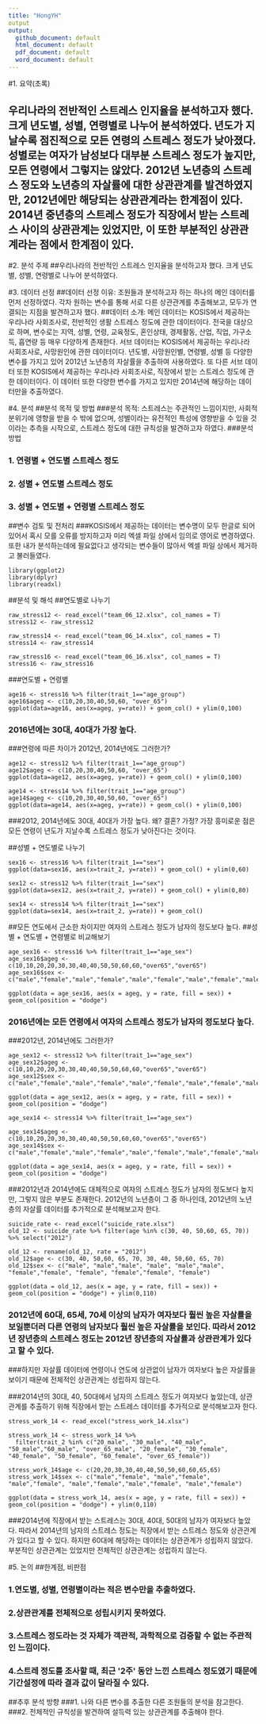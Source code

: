 ```yaml
---
title: "HongYH"
output 
output: 
  github_document: default
  html_document: default
  pdf_document: default
  word_document: default
---
```


#1. 요약(초록)
## 우리나라의 전반적인 스트레스 인지율을 분석하고자 했다. 크게 년도별, 성별, 연령별로 나누어 분석하였다. 년도가 지날수록 점진적으로 모든 연령의 스트레스 정도가 낮아졌다. 성별로는 여자가 남성보다 대부분 스트레스 정도가 높지만, 모든 연령에서 그렇지는 않았다. 2012년 노년층의 스트레스 정도와 노년층의 자살률에 대한 상관관계를 발견하였지만, 2012년에만 해당되는 상관관계라는 한계점이 있다. 2014년 중년층의 스트레스 정도가 직장에서 받는 스트레스 사이의 상관관계는 있었지만, 이 또한 부분적인 상관관계라는 점에서 한계점이 있다.

#2. 분석 주제
##우리나라의 전반적인 스트레스 인지율을 분석하고자 했다. 크게 년도별, 성별, 연령별로 나누어 분석하였다. 

#3. 데이터 선정
##데이터 선정 이유: 조원들과 분석하고자 하는 하나의 메인 데이터를 먼저 선정하였다. 각자 원하는 변수를 통해 서로 다른 상관관계를 추출해보고, 모두가 연결되는 지점을 발견하고자 했다. 
##데이터 소개: 메인 데이터는 KOSIS에서 제공하는 우리나라 사회조사로, 전반적인 생활 스트레스 정도에 관한 데이터이다. 전국을 대상으로 하며, 변수로는 지역, 성별, 연령, 교육정도, 혼인상태, 경제활동, 산업, 직업, 가구소득, 흡연량 등 매우 다양하게 존재한다. 서브 데이터는 KOSIS에서 제공하는 우리나라 사회조사로, 사망원인에 관한 데이터이다. 년도별, 사망원인별, 연령별, 성별 등 다양한 변수를 가지고 있어 2012년 노년층의 자살률을 추출하여 사용하였다. 또 다른 서브 데이터 또한 KOSIS에서 제공하는 우리나라 사회조사로, 직장에서 받는 스트레스 정도에 관한 데이터이다. 이 데이터 또한 다양한 변수를 가지고 있지만 2014년에 해당하는 데이터만을 추출하였다.

#4. 분석
##분석 목적 및 방법
###분석 목적: 스트레스는 주관적인 느낌이지만, 사회적 분위기에 영향을 받을 수 밖에 없으며, 성별이라는 유전적인 특성에 영향받을 수 있을 것이라는 추측을 시작으로, 스트레스 정도에 대한 규칙성을 발견하고자 하였다. 
###분석 방법
### 1. 연령별 + 연도별 스트레스 정도
### 2. 성별 + 연도별 스트레스 정도 
### 3. 성별 + 연도별 + 연령별 스트레스 정도

##변수 검토 및 전처리
###KOSIS에서 제공하는 데이터는 변수명이 모두 한글로 되어있어서 혹시 모를 오류를 방지하고자 미리 엑셀 파일 상에서 임의로 영어로 변경하였다. 또한 내가 분석하는데에 필요없다고 생각되는 변수들이 많아서 엑셀 파일 상에서 제거하고 불러들였다.
```{r}
library(ggplot2)
library(dplyr)
library(readxl)
```

##분석 및 해석
##연도별로 나누기
```{r}
raw_stress12 <- read_excel("team_06_12.xlsx", col_names = T)
stress12 <- raw_stress12
```

```{r}
raw_stress14 <- read_excel("team_06_14.xlsx", col_names = T)
stress14 <- raw_stress14
```

```{r}
raw_stress16 <- read_excel("team_06_16.xlsx", col_names = T)
stress16 <- raw_stress16
```

###연도별 + 연령별
```{r}
age16 <- stress16 %>% filter(trait_1=="age_group")
age16$ageg <- c(10,20,30,40,50,60, "over_65")
ggplot(data=age16, aes(x=ageg, y=rate)) + geom_col() + ylim(0,100)
```
### 2016년에는 30대, 40대가 가장 높다.
###연령에 따른 차이가 2012년, 2014년에도 그러한가?
```{r}
age12 <- stress12 %>% filter(trait_1=="age_group")
age12$ageg <- c(10,20,30,40,50,60, "over_65")
ggplot(data=age12, aes(x=ageg, y=rate)) + geom_col() + ylim(0,100)

```
```{r}
age14 <- stress14 %>% filter(trait_1=="age_group")
age14$ageg <- c(10,20,30,40,50,60, "over_65")
ggplot(data=age14, aes(x=ageg, y=rate)) + geom_col() + ylim(0,100)
```
###2012, 2014년에도 30대, 40대가 가장 높다. 왜? 결혼? 가정? 가장 흥미로운 점은 모든 연령이 년도가 지날수록 스트레스 정도가 낮아진다는 것이다.

##성별 + 연도별로 나누기
```{r}
sex16 <- stress16 %>% filter(trait_1=="sex")
ggplot(data=sex16, aes(x=trait_2, y=rate)) + geom_col() + ylim(0,60)
```
```{r}
sex12 <- stress12 %>% filter(trait_1=="sex")
ggplot(data=sex12, aes(x=trait_2, y=rate)) + geom_col() + ylim(0,80)
```
```{r}
sex14 <- stress14 %>% filter(trait_1=="sex")
ggplot(data=sex14, aes(x=trait_2, y=rate)) + geom_col()
```
##모든 연도에서 근소한 차이지만 여자의 스트레스 정도가 남자의 정도보다 높다.
##성별 + 연도별 + 연령별로 비교해보기
```{r}
age_sex16 <- stress16 %>% filter(trait_1=="age_sex")
age_sex16$ageg <- c(10,10,20,20,30,30,40,40,50,50,60,60,"over65","over65")
age_sex16$sex <- c("male","female","male","female","male","female","male","female","male","female","male","female","male","female")

ggplot(data = age_sex16, aes(x = ageg, y = rate, fill = sex)) + geom_col(position = "dodge") 
```
### 2016년에는 모든 연령에서 여자의 스트레스 정도가 남자의 정도보다 높다. 
###2012년, 2014년에도 그러한가?
```{r}
age_sex12 <- stress12 %>% filter(trait_1=="age_sex")
age_sex12$ageg <- c(10,10,20,20,30,30,40,40,50,50,60,60,"over65","over65")
age_sex12$sex <- c("male","female","male","female","male","female","male","female","male","female","male","female","male","female")

ggplot(data = age_sex12, aes(x = ageg, y = rate, fill = sex)) + geom_col(position = "dodge") 
```
```{r}
age_sex14 <- stress14 %>% filter(trait_1=="age_sex")

age_sex14$ageg <- c(10,10,20,20,30,30,40,40,50,50,60,60,"over65","over65")
age_sex14$sex <- c("male","female","male","female","male","female","male","female","male","female","male","female","male","female")

ggplot(data = age_sex14, aes(x = ageg, y = rate, fill = sex)) + geom_col(position = "dodge") 
```
###2012년과 2014년에도 대체적으로 여자의 스트레스 정도가 남자의 정도보다 높지만, 그렇지 않은 부분도 존재한다. 2012년의 노년층이 그 중 하나인데,  2012년의 노년층의 자살률 데이터를 추가적으로 분석해보고자 한다.

```{r}
suicide_rate <- read_excel("suicide_rate.xlsx")
old_12 <- suicide_rate %>% filter(age %in% c(30, 40, 50,60, 65, 70)) %>% select("2012") 

old_12 <- rename(old_12, rate = "2012")
old_12$age <- c(30, 40, 50,60, 65, 70, 30, 40, 50,60, 65, 70)
old_12$sex <- c("male", "male","male", "male", "male","male", "female","female", "female", "female","female", "female")

ggplot(data = old_12, aes(x = age, y = rate, fill = sex)) + geom_col(position = "dodge") + ylim(0,110)
```
### 2012년에 60대, 65세, 70세 이상의 남자가 여자보다 훨씬 높은 자살률을 보일뿐더러 다른 연령의 남자보다 훨씬 높은 자살률을 보인다. 따라서 2012년 장년층의 스트레스 정도는 2012년 장년층의 자살률과 상관관계가 있다고 할 수 있다. 
###하지만 자살률 데이터에 연령이나 연도에 상관없이 남자가 여자보다 높은 자살률을 보이기 때문에 전체적인 상관관계는 성립하지 않는다.

###2014년의 30대, 40, 50대에서 남자의 스트레스 정도가 여자보다 높았는데, 상관관계를 추출하기 위해 직장에서 받는 스트레스 데이터를 추가적으로 분석해보고자 한다.
```{r}
stress_work_14 <- read_excel("stress_work_14.xlsx")

```

```{r}
stress_work_14 <- stress_work_14 %>% 
  filter(trait_2 %in% c("20_male", "30_male", "40_male", "50_male","60_male", "over_65_male", "20_female", "30_female", "40_female", "50_female", "60_female", "over_65_female"))

stress_work_14$age <- c(20,20,30,30,40,40,50,50,60,60,65,65)
stress_work_14$sex <- c("male","female", "male","female", "male","female", "male","female","male","female", "male","female")

ggplot(data = stress_work_14, aes(x = age, y = rate, fill = sex)) + geom_col(position = "dodge") + ylim(0,110)
```
###2014년에 직장에서 받는 스트레스는 30대, 40대, 50대의 남자가 여자보다 높았다. 따라서 2014년의 남자의 스트레스 정도는 직장에서 받는 스트레스 정도와 상관관계가 있다고 할 수 있다. 하지만 60대에 해당하는 데이터는 상관관계가 성립하지 않았다. 부분적인 상관관계는 있었지만 전체적인 상관관계는 성립하지 않는다.


#5. 논의
##한계점, 비판점
### 1.연도별, 성별, 연령별이라는 적은 변수만을 추출하였다.
### 2.상관관계를 전체적으로 성립시키지 못하였다.
### 3.스트레스 정도라는 것 자체가 객관적, 과학적으로 검증할 수 없는 주관적인 느낌이다.
### 4.스트레 정도를 조사할 때, 최근 '2주' 동안 느낀 스트레스 정도였기 때문에 기간설정에 따라 결과 값이 달라질 수 있다.

##추후 분석 방향
###1. 나와 다른 변수를 추출한 다른 조원들의 분석을 참고한다.
###2. 전체적인 규칙성을 발견하여 설득력 있는 상관관계를 추출해야 한다.
